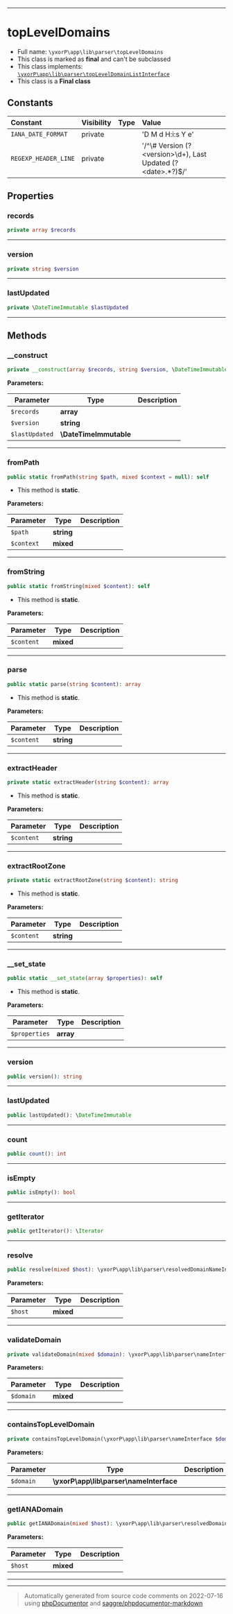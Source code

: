 ***

# topLevelDomains





* Full name: `\yxorP\app\lib\parser\topLevelDomains`
* This class is marked as **final** and can't be subclassed
* This class implements:
[`\yxorP\app\lib\parser\topLevelDomainListInterface`](./topLevelDomainListInterface.md)
* This class is a **Final class**


## Constants

| Constant | Visibility | Type | Value |
|:---------|:-----------|:-----|:------|
|`IANA_DATE_FORMAT`|private| |&#039;D M d H:i:s Y e&#039;|
|`REGEXP_HEADER_LINE`|private| |&#039;/^\\# Version (?&lt;version&gt;\\d+), Last Updated (?&lt;date&gt;.*?)$/&#039;|

## Properties


### records



```php
private array $records
```






***

### version



```php
private string $version
```






***

### lastUpdated



```php
private \DateTimeImmutable $lastUpdated
```






***

## Methods


### __construct



```php
private __construct(array $records, string $version, \DateTimeImmutable $lastUpdated): mixed
```








**Parameters:**

| Parameter | Type | Description |
|-----------|------|-------------|
| `$records` | **array** |  |
| `$version` | **string** |  |
| `$lastUpdated` | **\DateTimeImmutable** |  |




***

### fromPath



```php
public static fromPath(string $path, mixed $context = null): self
```



* This method is **static**.




**Parameters:**

| Parameter | Type | Description |
|-----------|------|-------------|
| `$path` | **string** |  |
| `$context` | **mixed** |  |




***

### fromString



```php
public static fromString(mixed $content): self
```



* This method is **static**.




**Parameters:**

| Parameter | Type | Description |
|-----------|------|-------------|
| `$content` | **mixed** |  |




***

### parse



```php
public static parse(string $content): array
```



* This method is **static**.




**Parameters:**

| Parameter | Type | Description |
|-----------|------|-------------|
| `$content` | **string** |  |




***

### extractHeader



```php
private static extractHeader(string $content): array
```



* This method is **static**.




**Parameters:**

| Parameter | Type | Description |
|-----------|------|-------------|
| `$content` | **string** |  |




***

### extractRootZone



```php
private static extractRootZone(string $content): string
```



* This method is **static**.




**Parameters:**

| Parameter | Type | Description |
|-----------|------|-------------|
| `$content` | **string** |  |




***

### __set_state



```php
public static __set_state(array $properties): self
```



* This method is **static**.




**Parameters:**

| Parameter | Type | Description |
|-----------|------|-------------|
| `$properties` | **array** |  |




***

### version



```php
public version(): string
```











***

### lastUpdated



```php
public lastUpdated(): \DateTimeImmutable
```











***

### count



```php
public count(): int
```











***

### isEmpty



```php
public isEmpty(): bool
```











***

### getIterator



```php
public getIterator(): \Iterator
```











***

### resolve



```php
public resolve(mixed $host): \yxorP\app\lib\parser\resolvedDomainNameInterface
```








**Parameters:**

| Parameter | Type | Description |
|-----------|------|-------------|
| `$host` | **mixed** |  |




***

### validateDomain



```php
private validateDomain(mixed $domain): \yxorP\app\lib\parser\nameInterface
```








**Parameters:**

| Parameter | Type | Description |
|-----------|------|-------------|
| `$domain` | **mixed** |  |




***

### containsTopLevelDomain



```php
private containsTopLevelDomain(\yxorP\app\lib\parser\nameInterface $domain): bool
```








**Parameters:**

| Parameter | Type | Description |
|-----------|------|-------------|
| `$domain` | **\yxorP\app\lib\parser\nameInterface** |  |




***

### getIANADomain



```php
public getIANADomain(mixed $host): \yxorP\app\lib\parser\resolvedDomainNameInterface
```








**Parameters:**

| Parameter | Type | Description |
|-----------|------|-------------|
| `$host` | **mixed** |  |




***


***
> Automatically generated from source code comments on 2022-07-16 using [phpDocumentor](http://www.phpdoc.org/) and [saggre/phpdocumentor-markdown](https://github.com/Saggre/phpDocumentor-markdown)
